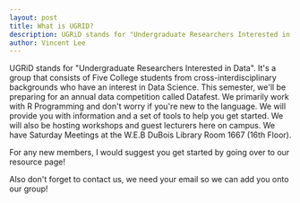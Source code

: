 ```yaml
---
layout: post
title: What is UGRID?
description: UGRiD stands for "Undergraduate Researchers Interested in Data". It's a group that consists of Five College students from cross-interdisciplinary backgrounds who have an interest in Data Science.
author: Vincent Lee
---
```


UGRiD stands for "Undergraduate Researchers Interested in Data". It's a group that consists of Five College students from cross-interdisciplinary backgrounds who have an interest in Data Science. This semester, we'll be preparing for an annual data competition called Datafest. We primarily work with R Programming and don't worry if you're new to the language. We will provide you with information and a set of tools to help you get started. We will also be hosting workshops and guest lecturers here on campus. We have Saturday Meetings at the W.E.B DuBois Library Room 1667 (16th Floor).

For any new members, I would suggest you get started by going over to our resource page! 

Also don't forget to contact us, we need your email so we can add you onto our group!
